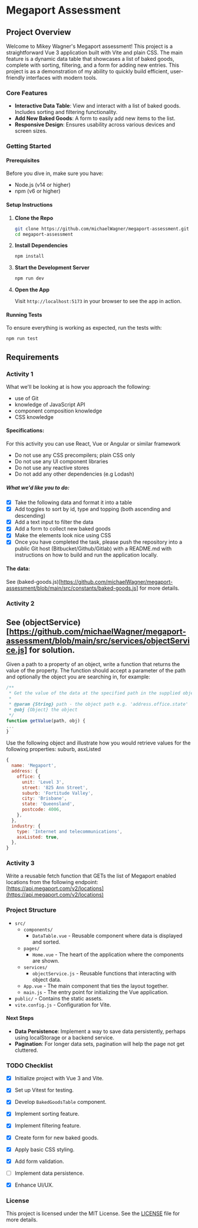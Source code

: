 # Megaport Assessment

## Project Overview

Welcome to Mikey Wagner's Megaport assessment! This project is a straightforward Vue 3 application built with Vite and plain CSS. The main feature is a dynamic data table that showcases a list of baked goods, complete with sorting, filtering, and a form for adding new entries. This project is as a demonstration of my ability to quickly build efficient, user-friendly interfaces with modern tools.

### Core Features

- **Interactive Data Table**: View and interact with a list of baked goods. Includes sorting and filtering functionality.
- **Add New Baked Goods**: A form to easily add new items to the list.
- **Responsive Design**: Ensures usability across various devices and screen sizes.

### Getting Started

#### Prerequisites

Before you dive in, make sure you have:

- Node.js (v14 or higher)
- npm (v6 or higher)

#### Setup Instructions

1. **Clone the Repo**

   ```bash
   git clone https://github.com/michaelWagner/megaport-assessment.git
   cd megaport-assessment
   ```

2. **Install Dependencies**

   ```bash
   npm install
   ```

3. **Start the Development Server**

   ```bash
   npm run dev
   ```

4. **Open the App**

   Visit `http://localhost:5173` in your browser to see the app in action.

#### Running Tests

To ensure everything is working as expected, run the tests with:

```bash
npm run test
```

## Requirements

### Activity 1
What we'll be looking at is how you approach the following:
- use of Git
- knowledge of JavaScript API
- component composition knowledge
- CSS knowledge

#### Specifications:
For this activity you can use React, Vue or Angular or similar framework
- Do not use any CSS precompilers; plain CSS only
- Do not use any UI component libraries
- Do not use any reactive stores
- Do not add any other dependencies (e.g Lodash)

##### What we'd like you to do:
- [x] Take the following data and format it into a table
- [x] Add toggles to sort by id, type and topping (both ascending and descending)
- [x] Add a text input to filter the data
- [x] Add a form to collect new baked goods
- [x] Make the elements look nice using CSS
- [x] Once you have completed the task, please push the repository into a public Git host (Bitbucket/Github/Gitlab) with a README.md with instructions on how to build and run the application locally.

#### The data:

See (baked-goods.js)[https://github.com/michaelWagner/megaport-assessment/blob/main/src/constants/baked-goods.js] for more details.

### Activity 2

## See (objectService)[https://github.com/michaelWagner/megaport-assessment/blob/main/src/services/objectService.js] for solution.

Given a path to a property of an object, write a function that returns the value of the property. The function should accept a parameter of the path and optionally the object you are searching in, for example:

```js
/**
 * Get the value of the data at the specified path in the supplied object.
 *
 * @param {String} path - the object path e.g. 'address.office.state'
 * @obj {Object} the object
 */
function getValue(path, obj) {
...
}
```

Use the following object and illustrate how you would retrieve values for the following properties: suburb, asxListed

```js
{
  name: 'Megaport',
  address: {
    office: {
      unit: 'Level 3',
      street: '825 Ann Street',
      suburb: 'Fortitude Valley',
      city: 'Brisbane',
      state: 'Queensland',
      postcode: 4006,
    },
  },
  industry: {
    type: 'Internet and telecommunications',
    asxListed: true,
  },
}
```

### Activity 3

Write a reusable fetch function that GETs the list of Megaport enabled locations from the following endpoint: [https://api.megaport.com/v2/locations](https://api.megaport.com/v2/locations)

### Project Structure

- `src/`
  - `components/`
    - `DataTable.vue` - Reusable component where data is displayed and sorted.
  - `pages/`
    - `Home.vue` - The heart of the application where the components are shown.
  - `services/`
    - `objectService.js` - Reusable functions that interacting with object data.
  - `App.vue` - The main component that ties the layout together.
  - `main.js` - The entry point for initializing the Vue application.
- `public/` - Contains the static assets.
- `vite.config.js` - Configuration for Vite.

#### Next Steps
- **Data Persistence**: Implement a way to save data persistently, perhaps using localStorage or a backend service.
- **Pagination**: For longer data sets, pagination will help the page not get cluttered.

### TODO Checklist

- [x] Initialize project with Vue 3 and Vite.
- [x] Set up Vitest for testing.
- [x] Develop `BakedGoodsTable` component.
- [x] Implement sorting feature.
- [x] Implement filtering feature.
- [x] Create form for new baked goods.
- [x] Apply basic CSS styling.
- [x] Add form validation.
- [ ] Implement data persistence.
- [x] Enhance UI/UX.


### License

This project is licensed under the MIT License. See the [LICENSE](LICENSE) file for more details.
